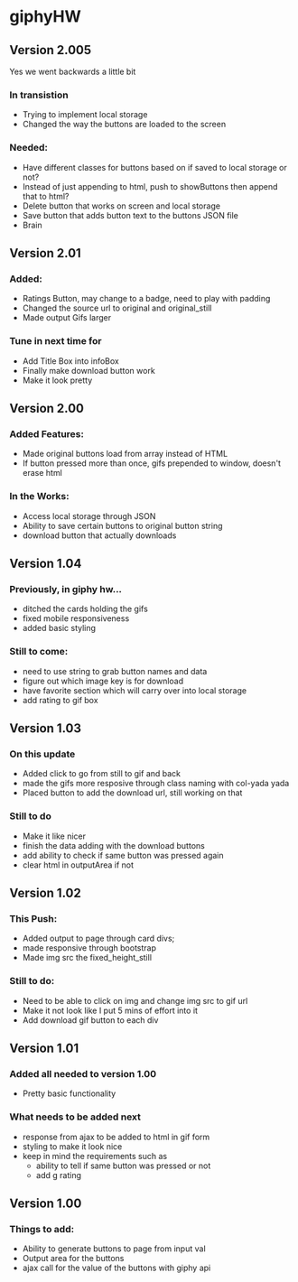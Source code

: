 # giphyHW

## Version 2.005
 
Yes we went backwards a little bit

### In transistion
- Trying to implement local storage
- Changed the way the buttons are loaded to the screen

### Needed:
- Have different classes for buttons based on if saved to local storage or not?
- Instead of just appending to html, push to showButtons then append that to html?
- Delete button that works on screen and local storage
- Save button that adds button text to the buttons JSON file
- Brain

## Version 2.01

### Added:
- Ratings Button, may change to a badge, need to play with padding
- Changed the source url to original and original_still
- Made output Gifs larger

### Tune in next time for
- Add Title Box into infoBox
- Finally make download button work
- Make it look pretty

## Version 2.00

### Added Features:
- Made original buttons load from array instead of HTML
- If button pressed more than once, gifs prepended to window, doesn't erase html

### In the Works:
- Access local storage through JSON
- Ability to save certain buttons to original button string
- download button that actually downloads

## Version 1.04

### Previously, in giphy hw...
- ditched the cards holding the gifs
- fixed mobile responsiveness
- added basic styling

### Still to come:
- need to use string to grab button names and data
- figure out which image key is for download
- have favorite section which will carry over into local storage
- add rating to gif box

## Version 1.03

### On this update
- Added click to go from still to gif and back
- made the gifs more resposive through class naming with col-yada yada
- Placed button to add the download url, still working on that

### Still to do

- Make it like nicer
- finish the data adding with the download buttons
- add ability to check if same button was pressed again
- clear html in outputArea if not 

## Version 1.02

### This Push:
- Added output to page through card divs;
- made responsive through bootstrap
- Made img src the fixed_height_still

### Still to do:

- Need to be able to click on img and change img src to gif url
- Make it not look like I put 5 mins of effort into it
- Add download gif button to each div

## Version 1.01

### Added all needed to version 1.00
- Pretty basic functionality

### What needs to be added next

- response from ajax to be added to html in gif form
- styling to make it look nice
- keep in mind the requirements such as
    - ability to tell if same button was pressed or not
    - add g rating
    

## Version 1.00

### Things to add:
- Ability to generate buttons to page from input val
- Output area for the buttons
- ajax call for the value of the buttons with giphy api    